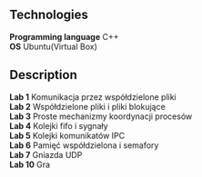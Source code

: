 ## Technologies
**Programming language** C++  
**OS** Ubuntu(Virtual Box)  

## Description
**Lab 1** Komunikacja przez współdzielone pliki  
**Lab 2** Współdzielone pliki i pliki blokujące  
**Lab 3** Proste mechanizmy koordynacji procesów  
**Lab 4** Kolejki fifo i sygnały  
**Lab 5** Kolejki komunikatów IPC  
**Lab 6** Pamięć współdzielona i semafory  
**Lab 7** Gniazda UDP  
**Lab 10** Gra  
